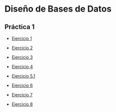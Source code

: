 # Diseño de Bases de Datos

## Práctica 1

- [Ejercicio 1][1]

[1]: https://github.com/alexisarte/DBD/blob/main/practica1/ejercicio1.md


- [Ejercicio 2][2]

[2]: https://github.com/alexisarte/DBD/blob/main/practica1/ejercicio2.md


- [Ejercicio 3][3]

[3]: https://github.com/alexisarte/DBD/blob/main/practica1/ejercicio3.md


- [Ejercicio 4][4]

[4]: https://github.com/alexisarte/DBD/blob/main/practica1/ejercicio4.md


- [Ejercicio 5.1][5]

[5]: https://github.com/alexisarte/DBD/blob/main/practica1/ejercicio5_1.md


- [Ejercicio 6][6]

[6]: https://github.com/alexisarte/DBD/blob/main/practica1/ejercicio6.md


- [Ejercicio 7][7]

[7]: https://github.com/alexisarte/DBD/blob/main/practica1/ejercicio7.md


- [Ejercicio 8][8]

[8]: https://github.com/alexisarte/DBD/blob/main/practica1/ejercicio8.md
